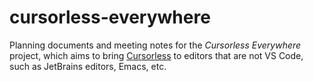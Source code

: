 # cursorless-everywhere

Planning documents and meeting notes for the _Cursorless Everywhere_ project, which aims to bring [Cursorless](https://github.com/cursorless-dev/cursorless) to editors that are not VS Code, such as JetBrains editors, Emacs, etc.